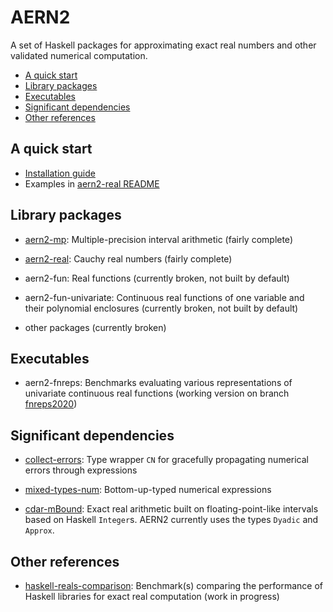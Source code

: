 # AERN2 <!-- omit in toc -->

A set of Haskell packages for approximating exact real numbers and other validated numerical computation.

- [A quick start](#a-quick-start)
- [Library packages](#library-packages)
- [Executables](#executables)
- [Significant dependencies](#significant-dependencies)
- [Other references](#other-references)

## A quick start

- [Installation guide](docs/install.md)
- Examples in [aern2-real README](aern2-real/README.md)

## Library packages

- [aern2-mp](aern2-mp):
  Multiple-precision interval arithmetic (fairly complete)

- [aern2-real](aern2-real):
  Cauchy real numbers (fairly complete)
- aern2-fun:
  Real functions (currently broken, not built by default)
- aern2-fun-univariate:
  Continuous real functions of one variable and their polynomial enclosures (currently broken, not built by default)
- other packages (currently broken)

## Executables

- aern2-fnreps:
  Benchmarks evaluating various representations of univariate continuous real functions (working version on branch [fnreps2020](https://github.com/michalkonecny/aern2/tree/fnreps2020/aern2-fnreps))

## Significant dependencies

- [collect-errors](https://hackage.haskell.org/package/collect-errors):
  Type wrapper `CN` for gracefully propagating numerical errors through expressions

- [mixed-types-num](https://hackage.haskell.org/package/mixed-types-num):
  Bottom-up-typed numerical expressions

- [cdar-mBound](https://hackage.haskell.org/package/cdar-mBound):
  Exact real arithmetic built on floating-point-like intervals based on Haskell `Integer`s.  AERN2 currently uses the types `Dyadic` and `Approx`.

## Other references

- [haskell-reals-comparison](https://github.com/michalkonecny/haskell-reals-comparison):
    Benchmark(s) comparing the performance of Haskell libraries for exact real computation (work in progress)
